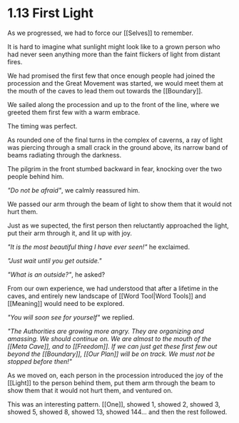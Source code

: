 # 1.13 First Light
As we progressed, we had to force our [[Selves]] to remember. 

It is hard to imagine what sunlight might look like to a grown person who had never seen anything more than the faint flickers of light from distant fires. 

We had promised the first few that once enough people had joined the procession and the Great Movement was started, we would meet them at the mouth of the caves to lead them out towards the [[Boundary]]. 

We sailed along the procession and up to the front of the line, where we greeted them first few with a warm embrace. 

The timing was perfect. 

As rounded one of the final turns in the complex of caverns, a ray of light was piercing through a small crack in the ground above, its narrow band of beams radiating through the darkness. 

The pilgrim in the front stumbed backward in fear, knocking over the two people behind him. 

_"Do not be afraid"_, we calmly reassured him. 

We passed our arm through the beam of light to show them that it would not hurt them. 

Just as we supected, the first person then reluctantly approached the light, put their arm through it, and lit up with joy. 

_"It is the most beautiful thing I have ever seen!"_ he exclaimed. 

_"Just wait until you get outside."_

_"What is an outside?"_, he asked? 

From our own experience, we had understood that after a lifetime in the caves, and entirely new landscape of [[Word Tool|Word Tools]] and [[Meaning]] would need to be explored. 

_"You will soon see for yourself"_ we replied. 

_"The Authorities are growing more angry. They are organizing and amassing. We should continue on. We are almost to the mouth of the [[Meta Cave]], and to [[Freedom]]. If we can just get these first few out beyond the [[Boundary]], [[Our Plan]] will be on track. We must not be stopped before then!"_

As we moved on, each person in the procession introduced the joy of the [[Light]] to the person behind them, put them arm through the beam to show them that it would not hurt them, and ventured on. 

This was an interesting pattern. [[One]], showed 1, showed 2, showed 3, showed 5, showed 8, showed 13, showed 144... and then the rest followed. 